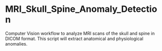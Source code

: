 # MRI_Skull_Spine_Anomaly_Detection
Computer Vision workflow to analyze MRI scans of the skull and spine in DICOM format. This script will extract anatomical and physiological anomalies. 
